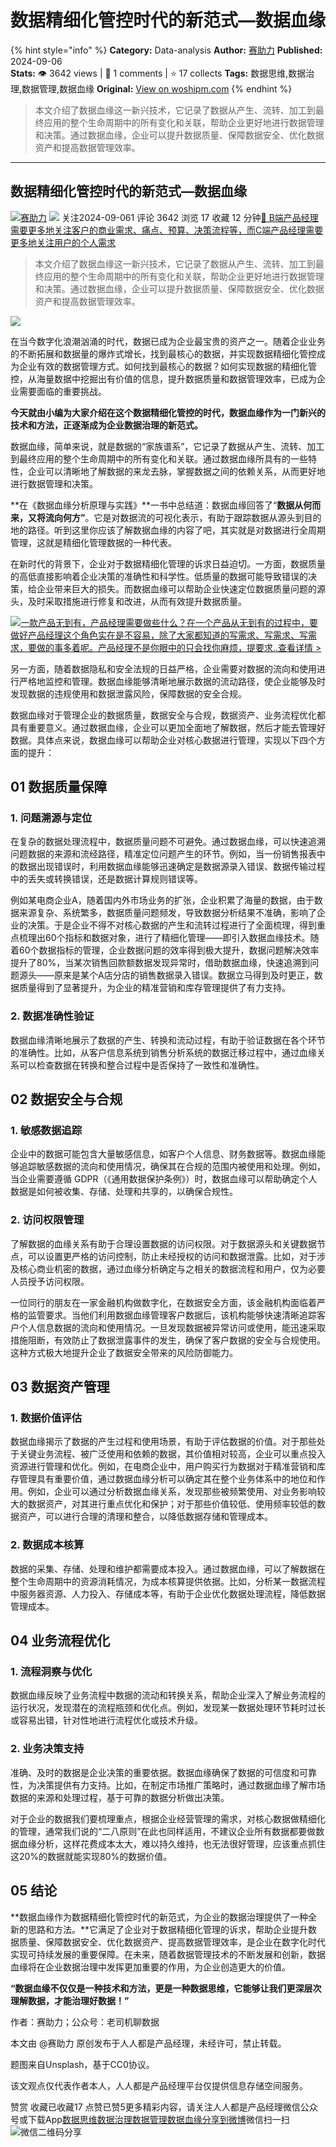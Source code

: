 # 数据精细化管控时代的新范式—数据血缘
{% hint style="info" %}
**Category:** Data-analysis
**Author:** [赛助力](https://www.woshipm.com/u/1513177)
**Published:** 2024-09-06  
**Stats:** 👁️ 3642 views | 💬 1 comments | ⭐ 17 collects
**Tags:** 数据思维,数据治理,数据管理,数据血缘
**Original:** [View on woshipm.com](https://www.woshipm.com/data-analysis/6110342.html)
{% endhint %}
> 本文介绍了数据血缘这一新兴技术，它记录了数据从产生、流转、加工到最终应用的整个生命周期中的所有变化和关联，帮助企业更好地进行数据管理和决策。通过数据血缘，企业可以提升数据质量、保障数据安全、优化数据资产和提高数据管理效率。

---

## 数据精细化管控时代的新范式—数据血缘

[![](https://static.woshipm.com/view/woshipm_api_def_20231201094939_7224.jpg?imageView2/1/w/72/h/72/q/100)](https://www.woshipm.com/u/1513177)[赛助力](https://www.woshipm.com/u/1513177) ![](https://static.woshipm.com/tag/1101_1@2x.png) 关注2024-09-061 评论 3642 浏览 17 收藏 12 分钟[🔗 B端产品经理需要更多地关注客户的商业需求、痛点、预算、决策流程等，而C端产品经理需要更多地关注用户的个人需求](https://ke.qidianla.com/courses/bcpm)

> 本文介绍了数据血缘这一新兴技术，它记录了数据从产生、流转、加工到最终应用的整个生命周期中的所有变化和关联，帮助企业更好地进行数据管理和决策。通过数据血缘，企业可以提升数据质量、保障数据安全、优化数据资产和提高数据管理效率。

![](https://image.woshipm.com/2023/04/13/bc685304-d9dd-11ed-9d2f-00163e0b5ff3.jpg)

在当今数字化浪潮汹涌的时代，数据已成为企业最宝贵的资产之一。随着企业业务的不断拓展和数据量的爆炸式增长，找到最核心的数据，并实现数据精细化管控成为企业有效的数据管理方式。如何找到最核心的数据？如何实现数据的精细化管控，从海量数据中挖掘出有价值的信息，提升数据质量和数据管理效率，已成为企业需要面临的重要挑战。

**今天就由小编为大家介绍在这个数据精细化管控的时代，数据血缘作为一门新兴的技术和方法，正逐渐成为企业数据治理的新范式。**

数据血缘，简单来说，就是数据的“家族谱系”，它记录了数据从产生、流转、加工到最终应用的整个生命周期中的所有变化和关联。通过数据血缘所具有的一些特性，企业可以清晰地了解数据的来龙去脉，掌握数据之间的依赖关系，从而更好地进行数据管理和决策。

**在《数据血缘分析原理与实践》**一书中总结道：数据血缘回答了“**数据从何而来，又将流向何方”**。它是对数据流的可视化表示，有助于跟踪数据从源头到目的地的路径。听到这里你应该了解数据血缘的内容了吧，其实就是对数据进行全周期管理，这就是精细化管理数据的一种代表。

在新时代的背景下，企业对于数据精细化管理的诉求日益迫切。一方面，数据质量的高低直接影响着企业决策的准确性和科学性。低质量的数据可能导致错误的决策，给企业带来巨大的损失。而数据血缘可以帮助企业快速定位数据质量问题的源头，及时采取措施进行修复和改进，从而有效提升数据质量。

[![](https://image.woshipm.com/2023/08/02/58dc678c-30e3-11ee-88e7-00163e0b5ff3.png)一款产品无到有，产品经理需要做些什么？在一个产品从无到有的过程中，要做好产品经理这个角色实在是不容易，除了大家都知道的写需求、写需求、写需求，要做的事多着呢。产品经理不是你眼中的只会找你麻烦，提要求..查看详情 >](https://ke.qidianla.com/courses/bcpm)

另一方面，随着数据隐私和安全法规的日益严格，企业需要对数据的流向和使用进行严格地监控和管理。数据血缘能够清晰地展示数据的流动路径，使企业能够及时发现数据的违规使用和数据泄露风险，保障数据的安全合规。

数据血缘对于管理企业的数据质量，数据安全与合规，数据资产、业务流程优化都具有重要意义。通过数据血缘，企业可以更加全面地了解数据，然后才能去管理好数据。具体点来说，数据血缘可以帮助企业对核心数据进行管理，实现以下四个方面的提升：

## 01 数据质量保障

### 1\. 问题溯源与定位

在复杂的数据处理流程中，数据质量问题不可避免。通过数据血缘，可以快速追溯问题数据的来源和流经路径，精准定位问题产生的环节。例如，当一份销售报表中的数据出现错误时，利用数据血缘能够迅速确定是数据源录入错误、数据传输过程中的丢失或转换错误，还是数据计算规则错误等。

例如某电商企业A，随着国内外市场业务的扩张，企业积累了海量的数据，由于数据来源复杂、系统繁多，数据质量问题频发，导致数据分析结果不准确，影响了企业的决策。于是企业不得不对核心数据的产生和流转过程进行了全面梳理，得到重点梳理出60个指标和数据对象，进行了精细化管理——即引入数据血缘技术。随着60个数据指标的管理，企业数据问题的效率得到极大提升，数据问题解决效率提升了80%，当某次销售回款额数据发现异常时，借助数据血缘，快速追溯到问题源头——原来是某个A店分店的销售数据录入错误。数据立马得到及时更正，数据质量得到了显著提升，为企业的精准营销和库存管理提供了有力支持。

### 2\. 数据准确性验证

数据血缘清晰地展示了数据的产生、转换和流动过程，有助于验证数据在各个环节的准确性。比如，从客户信息系统到销售分析系统的数据迁移过程中，通过血缘关系可以检查数据在转换和整合过程中是否保持了一致性和准确性。

## 02 数据安全与合规

### 1\. 敏感数据追踪

企业中的数据可能包含大量敏感信息，如客户个人信息、财务数据等。数据血缘能够追踪敏感数据的流向和使用情况，确保其在合规的范围内被使用和处理。例如，当企业需要遵循 GDPR（《通用数据保护条例》）时，数据血缘可以帮助确定个人数据是如何被收集、存储、处理和共享的，以确保合规性。

### 2\. 访问权限管理

了解数据的血缘关系有助于合理设置数据的访问权限。对于数据源头和关键数据节点，可以设置更严格的访问控制，防止未经授权的访问和数据泄露。比如，对于涉及核心商业机密的数据，通过血缘分析确定与之相关的数据流程和用户，仅为必要人员授予访问权限。

一位同行的朋友在一家金融机构做数字化，在数据安全方面，该金融机构面临着严格的监管要求。当他们利用数据血缘管理客户数据后，该机构能够快速清晰追踪客户个人信息数据的流向和使用情况。一旦发现数据被异常访问或使用，能迅速采取措施阻断，有效防止了数据泄露事件的发生，确保了客户数据的安全与合规使用。这种方式极大地提升企业了数据安全带来的风险防御能力。

## 03 数据资产管理

### 1\. 数据价值评估

数据血缘揭示了数据的产生过程和使用场景，有助于评估数据的价值。对于那些处于关键业务流程、被广泛使用和依赖的数据，其价值相对较高，企业可以重点投入资源进行管理和优化。例如，在电商企业中，用户购买行为数据对于精准营销和库存管理具有重要价值，通过数据血缘分析可以确定其在整个业务体系中的地位和作用。例如，企业可以通过分析数据血缘关系，发现那些被频繁使用、对业务影响较大的数据资产，对其进行重点优化和保护；对于那些价值较低、使用频率较低的数据资产，可以进行合理的清理和整合，以降低数据存储和管理成本。

### 2\. 数据成本核算

数据的采集、存储、处理和维护都需要成本投入。通过数据血缘，可以了解数据在整个生命周期中的资源消耗情况，为成本核算提供依据。比如，分析某一数据流程中服务器资源、人力投入、存储成本等，有助于企业优化数据处理流程，降低数据管理成本。

## 04 业务流程优化

### 1\. 流程洞察与优化

数据血缘反映了业务流程中数据的流动和转换关系，帮助企业深入了解业务流程的运行状况，发现潜在的流程瓶颈和优化点。例如，发现某一数据处理环节耗时过长或容易出错，针对性地进行流程优化或技术升级。

### 2\. 业务决策支持

准确、及时的数据是企业决策的重要依据。数据血缘确保了数据的可信度和可靠性，为决策提供有力支持。比如，在制定市场推广策略时，通过数据血缘了解市场数据的来源和处理过程，基于可靠的数据分析做出决策。

对于企业的数据我们要梳理重点，根据企业经营管理的需求，对核心数据做精细化的管理，通常我们说的“二八原则”在此也同样适用，不建议企业所有数据都要做数据血缘分析，这样花费成本太大，难以持久维持，也无法很好管理，应该重点抓住这20%的数据就能实现80%的数据价值。

## 05 结论

**数据血缘作为数据精细化管控时代的新范式，为企业的数据治理提供了一种全新的思路和方法。**它满足了企业对于数据精细化管理的诉求，帮助企业提升数据质量、保障数据安全、优化数据资产、提高数据管理效率，是企业在数字化时代实现可持续发展的重要保障。在未来，随着数据管理技术的不断发展和创新，数据血缘将在企业数据治理中发挥更加重要的作用，为企业创造更大的价值。

**“数据血缘不仅仅是一种技术和方法，更是一种数据思维，它能够让我们更深层次理解数据，才能治理好数据！”**

作者：赛助力；公众号：老司机聊数据

本文由 @赛助力 原创发布于人人都是产品经理，未经许可，禁止转载。

题图来自Unsplash，基于CC0协议。

该文观点仅代表作者本人，人人都是产品经理平台仅提供信息存储空间服务。

赞赏 收藏已收藏17 点赞已赞5更多精彩内容，请关注人人都是产品经理微信公众号或下载App[数据思维](https://www.woshipm.com/tag/%e6%95%b0%e6%8d%ae%e6%80%9d%e7%bb%b4)[数据治理](https://www.woshipm.com/tag/%e6%95%b0%e6%8d%ae%e6%b2%bb%e7%90%86)[数据管理](https://www.woshipm.com/tag/%e6%95%b0%e6%8d%ae%e7%ae%a1%e7%90%86)[数据血缘](https://www.woshipm.com/tag/%e6%95%b0%e6%8d%ae%e8%a1%80%e7%bc%98)[分享到微博](https://service.weibo.com/share/share.php?appkey=2775287854&title=数据精细化管控时代的新范式—数据血缘&url=https://www.woshipm.com/data-analysis/6110342.html&pic=https://image.woshipm.com/2023/04/13/bc685304-d9dd-11ed-9d2f-00163e0b5ff3.jpg)微信扫一扫![微信二维码](https://api.pwmqr.com/qrcode/create/?url=https://www.woshipm.com/data-analysis/6110342.html)分享